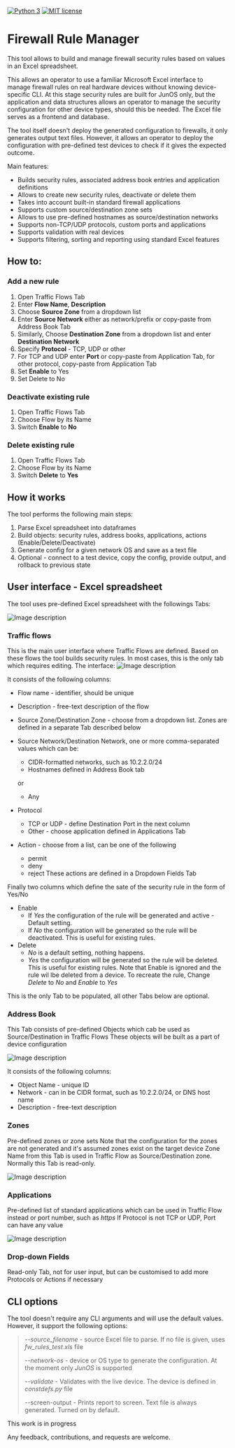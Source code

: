 [![Python 3](https://img.shields.io/badge/python-3.7-blue)](https://www.python.org/downloads/)
[![MIT license](https://img.shields.io/badge/License-MIT-green.svg)](https://lbesson.mit-license.org/)

# Firewall Rule Manager

This tool allows to build and manage firewall security rules based on values in an Excel spreadsheet.

This allows an operator to use a familiar Microsoft Excel interface to manage firewall rules on real hardware devices without knowing device-specific CLI.
At this stage security rules are built for JunOS only, but the application and data structures allows an operator to manage the security configuration for other device types, should this be needed.
The Excel file serves as a frontend and database.

The tool itself doesn't deploy the generated configuration to firewalls, it only generates output text files.
However, it allows an operator to deploy the configuration with pre-defined test devices to check if it gives the expected outcome.

Main features:
   * Builds security rules, associated address book entries and application definitions
   * Allows to create new security rules, deactivate or delete them
   * Takes into account built-in standard firewall applications
   * Supports custom source/destination zone sets
   * Allows to use pre-defined hostnames as source/destination networks
   * Supports non-TCP/UDP protocols, custom ports and applications
   * Supports validation with real devices
   * Supports filtering, sorting and reporting using standard Excel features
   
## How to:

### Add a new rule
1. Open Traffic Flows Tab
2. Enter **Flow Name**, **Description**
3. Choose **Source Zone** from a dropdown list
4. Enter **Source Network** either as network/prefix or copy-paste from Address Book Tab
5. Similarly, Choose **Destination Zone** from a dropdown list and enter **Destination Network**
6. Specify **Protocol** - TCP, UDP or other
7. For TCP and UDP enter **Port** or copy-paste from Application Tab, for other protocol, copy-paste from Application Tab 
8. Set **Enable** to Yes
9. Set Delete to No

### Deactivate existing rule
1. Open Traffic Flows Tab
2. Choose Flow by its Name
3. Switch **Enable** to **No**

### Delete existing rule
1. Open Traffic Flows Tab
2. Choose Flow by its Name
3. Switch **Delete** to **Yes**

## How it works
The tool performs the following main steps: 
1. Parse Excel spreadsheet into dataframes
2. Build objects: security rules, address books, applications, actions (Enable/Delete/Deactivate)
3. Generate config for a given network OS and save as a text file
4. Optional - connect to a test device, copy the config, provide output, and rollback to previous state
    
## User interface - Excel spreadsheet
The tool uses pre-defined Excel spreadsheet with the followings Tabs:

![Image description](img/tabs.png)

### Traffic flows

This is the main user interface where Traffic Flows are defined.
Based on these flows the tool builds security rules.
In most cases, this is the only tab which requires editing.
The interface:
![Image description](img/main-ui.png)

It consists of the following columns:
* Flow name - identifier, should be unique
* Description - free-text description of the flow
* Source Zone/Destination Zone - choose from a dropdown list. Zones are defined in a separate Tab described below
* Source Network/Destination Network, one or more comma-separated values which can be:
   * CIDR-formatted networks, such as 10.2.2.0/24
   * Hostnames defined in Address Book tab
    
   or
   * Any

* Protocol
   * TCP or UDP - define Destination Port in the next column
   * Other - choose application defined in Applications Tab
* Action - choose from a list, can be one of the following
   * permit
   * deny
   * reject
These actions are defined in a Dropdown Fields Tab

Finally two columns which define the sate of the security rule in the form of Yes/No
* Enable
   * If _Yes_ the configuration of the rule will be generated and active - Default setting. 
   * If _No_ the configuration will be generated so the rule will be deactivated. This is useful for existing rules.   
* Delete
   * _No_ is a default setting, nothing happens.
   * _Yes_ the configuration will be generated so the rule will be deleted. This is useful for existing rules.
     Note that Enable is ignored and the rule wil lbe deleted from a device.
To recreate the rule, Change _Delete_ to _No_ and _Enable_ to _Yes_

This is the only Tab to be populated, all other Tabs below are optional.

### Address Book

This Tab consists of pre-defined Objects which cab be used as Source/Destination in Traffic Flows
These objects will be built as a part of device configuration

![Image description](img/address-book.png)

It consists of the following columns:
* Object Name - unique ID
* Network - can in be CIDR format, such as 10.2.2.0/24, or DNS host name
* Description - free-text description

### Zones

Pre-defined zones or zone sets
Note that the configuration for the zones are not generated and it's assumed zones exist on the target device
Zone Name from this Tab is used in Traffic Flow as Source/Destination zone.
Normally this Tab is read-only.

![Image description](img/zones.png)

### Applications
Pre-defined list of standard applications which can be used in Traffic Flow instead or port number, such as _https_
If Protocol is not TCP or UDP, Port can have any value

![Image description](img/apps.png)

### Drop-down Fields
Read-only Tab, not for user input, but can be customised to add more Protocols or Actions if necessary

## CLI options
The tool doesn't require any CLI arguments and will use the default values.
However, it support the following options: 

> *--source_filename* - source Excel file to parse. If no file is given, uses *fw_rules_test.xls* file
>
> *--network-os* - device or OS type to generate the configuration. At the moment only *JunOS* is supported
>
> *--validate*   - Validates with the live device. The device is defined in *constdefs.py* file
>
> --screen-output - Prints report to screen. Text file is always generated. Turned on by default.
>

This work is in progress

Any feedback, contributions, and requests are welcome.